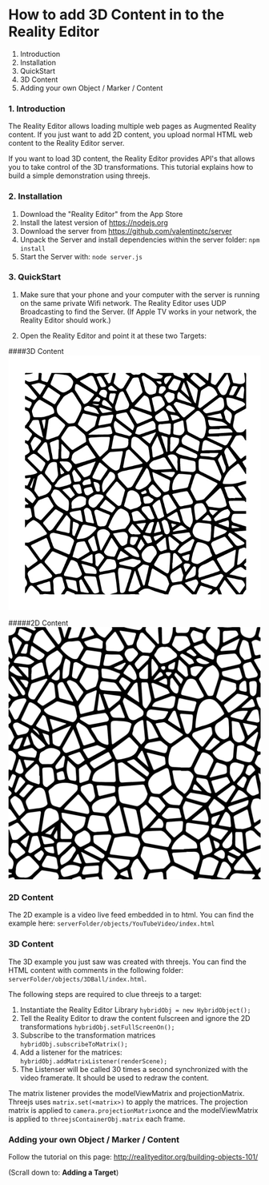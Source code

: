 # How to add 3D Content in to the Reality Editor
1. Introduction
2. Installation
3. QuickStart
4. 3D Content
5. Adding your own Object / Marker / Content


### 1. Introduction
The Reality Editor allows loading multiple web pages as Augmented Reality content. If you just want to add 2D content, you upload normal HTML web content to the Reality Editor server. 

If you want to load 3D content, the Reality Editor provides API's that allows you to take control of the 3D transformations. This tutorial explains how to build a simple demonstration using threejs. 


### 2. Installation
1. Download the "Reality Editor" from the App Store
2. Install the latest version of https://nodejs.org
3. Download the server from https://github.com/valentinptc/server
4. Unpack the Server and install dependencies within the server folder: `npm install`
5. Start the Server with: `node server.js`

### 3. QuickStart
1. Make sure that your phone and your computer with the server is running on the same private Wifi network. The Reality Editor uses UDP Broadcasting to find the Server. (If Apple TV works in your network, the Reality Editor should work.)

2. Open the Reality Editor and point it at these two Targets:

####3D Content
![3D Object](https://raw.githubusercontent.com/valentinptc/server/master/objects/3DBall/target/target.jpg)

#####2D Content
![3D Object](https://raw.githubusercontent.com/valentinptc/server/master/objects/YouTubeVideo/target/target.jpg)


### 2D Content
The 2D example is a video live feed embedded in to html. You can find the example here: `serverFolder/objects/YouTubeVideo/index.html`


### 3D Content
The 3D example you just saw was created with threejs. You can find the HTML content with comments in the following folder: `serverFolder/objects/3DBall/index.html`.

The following steps are required to clue threejs to a target:

1. Instantiate the Reality Editor Library `hybridObj = new HybridObject();`
1. Tell the Reality Editor to draw the content fulscreen and ignore the 2D transformations `hybridObj.setFullScreenOn();`
2. Subscribe to the transformation matrices `hybridObj.subscribeToMatrix();`
3. Add a listener for the matrices: `hybridObj.addMatrixListener(renderScene);` 
4. The Listenser will be called 30 times a second synchronized with the video framerate. It should be used to redraw the content.

The matrix listener provides the modelViewMatrix and projectionMatrix.
Threejs uses `matrix.set(<matrix>)` to apply the matrices. The projection matrix is applied to `camera.projectionMatrix`once and the modelViewMatrix is applied to `threejsContainerObj.matrix` each frame.


### Adding your own Object / Marker / Content
Follow the tutorial on this page:
http://realityeditor.org/building-objects-101/

(Scrall down to: **Adding a Target**)
